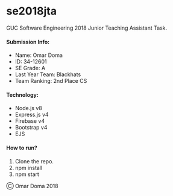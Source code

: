 # se2018jta
GUC Software Engineering 2018 Junior Teaching Assistant Task.

#### Submission Info:
* Name: Omar Doma
* ID: 34-12601
* SE Grade: A
* Last Year Team: Blackhats
* Team Ranking: 2nd Place CS

#### Technology:

* Node.js v8
* Express.js v4
* Firebase v4
* Bootstrap v4
* EJS

#### How to run?

1. Clone the repo.
2. npm install
3. npm start

&#9400; Omar Doma 2018
